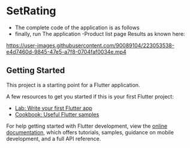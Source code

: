# SetRating
- The complete code of the application is as follows
- finally, run The application -Product list page Results as known here:

https://user-images.githubusercontent.com/90089104/223053538-e4d7460d-9845-47e5-a7f8-0704faf0034e.mp4






## Getting Started

This project is a starting point for a Flutter application.

A few resources to get you started if this is your first Flutter project:

- [Lab: Write your first Flutter app](https://docs.flutter.dev/get-started/codelab)
- [Cookbook: Useful Flutter samples](https://docs.flutter.dev/cookbook)



For help getting started with Flutter development, view the
[online documentation](https://docs.flutter.dev/), which offers tutorials,
samples, guidance on mobile development, and a full API reference.
